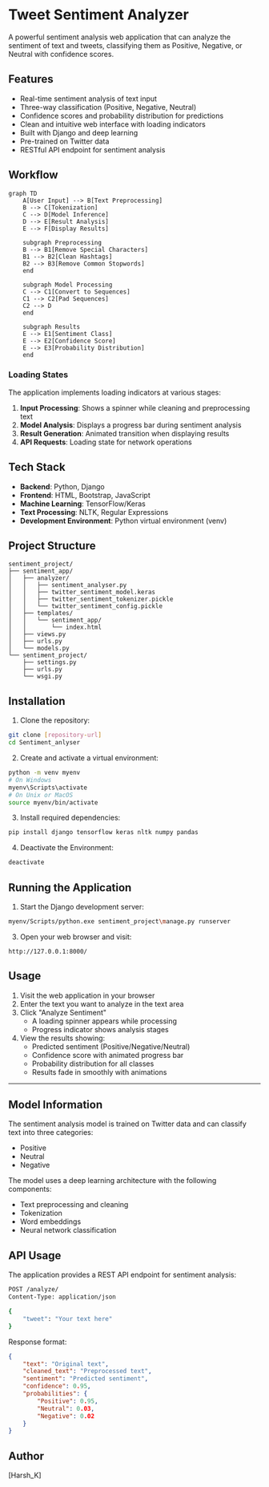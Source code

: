 # Tweet Sentiment Analyzer

A powerful sentiment analysis web application that can analyze the sentiment of text and tweets, classifying them as Positive, Negative, or Neutral with confidence scores.

## Features

- Real-time sentiment analysis of text input
- Three-way classification (Positive, Negative, Neutral)
- Confidence scores and probability distribution for predictions
- Clean and intuitive web interface with loading indicators
- Built with Django and deep learning
- Pre-trained on Twitter data
- RESTful API endpoint for sentiment analysis

## Workflow

```mermaid
graph TD
    A[User Input] --> B[Text Preprocessing]
    B --> C[Tokenization]
    C --> D[Model Inference]
    D --> E[Result Analysis]
    E --> F[Display Results]
    
    subgraph Preprocessing
    B --> B1[Remove Special Characters]
    B1 --> B2[Clean Hashtags]
    B2 --> B3[Remove Common Stopwords]
    end
    
    subgraph Model Processing
    C --> C1[Convert to Sequences]
    C1 --> C2[Pad Sequences]
    C2 --> D
    end
    
    subgraph Results
    E --> E1[Sentiment Class]
    E --> E2[Confidence Score]
    E --> E3[Probability Distribution]
    end
```

### Loading States

The application implements loading indicators at various stages:
1. **Input Processing**: Shows a spinner while cleaning and preprocessing text
2. **Model Analysis**: Displays a progress bar during sentiment analysis
3. **Result Generation**: Animated transition when displaying results
4. **API Requests**: Loading state for network operations

## Tech Stack

- **Backend**: Python, Django
- **Frontend**: HTML, Bootstrap, JavaScript
- **Machine Learning**: TensorFlow/Keras
- **Text Processing**: NLTK, Regular Expressions
- **Development Environment**: Python virtual environment (venv)

## Project Structure

```
sentiment_project/
├── sentiment_app/
│   ├── analyzer/
│   │   ├── sentiment_analyser.py
│   │   ├── twitter_sentiment_model.keras
│   │   ├── twitter_sentiment_tokenizer.pickle
│   │   └── twitter_sentiment_config.pickle
│   ├── templates/
│   │   └── sentiment_app/
│   │       └── index.html
│   ├── views.py
│   ├── urls.py
│   └── models.py
└── sentiment_project/
    ├── settings.py
    ├── urls.py
    └── wsgi.py
```

## Installation

1. Clone the repository:
```bash
git clone [repository-url]
cd Sentiment_anlyser
```

2. Create and activate a virtual environment:
```bash
python -m venv myenv
# On Windows
myenv\Scripts\activate
# On Unix or MacOS
source myenv/bin/activate
```

3. Install required dependencies:
```bash
pip install django tensorflow keras nltk numpy pandas
```

4. Deactivate the Environment:
```bash
deactivate

```

## Running the Application
1. Start the Django development server:
```bash
myenv/Scripts/python.exe sentiment_project\manage.py runserver
```

3. Open your web browser and visit:
```
http://127.0.0.1:8000/
```

## Usage

1. Visit the web application in your browser
2. Enter the text you want to analyze in the text area
3. Click "Analyze Sentiment"
   - A loading spinner appears while processing
   - Progress indicator shows analysis stages
4. View the results showing:
   - Predicted sentiment (Positive/Negative/Neutral)
   - Confidence score with animated progress bar
   - Probability distribution for all classes
   - Results fade in smoothly with animations
---

## Model Information

The sentiment analysis model is trained on Twitter data and can classify text into three categories:
- Positive
- Neutral
- Negative

The model uses a deep learning architecture with the following components:
- Text preprocessing and cleaning
- Tokenization
- Word embeddings
- Neural network classification

## API Usage

The application provides a REST API endpoint for sentiment analysis:

```bash
POST /analyze/
Content-Type: application/json

{
    "tweet": "Your text here"
}
```

Response format:
```json
{
    "text": "Original text",
    "cleaned_text": "Preprocessed text",
    "sentiment": "Predicted sentiment",
    "confidence": 0.95,
    "probabilities": {
        "Positive": 0.95,
        "Neutral": 0.03,
        "Negative": 0.02
    }
}
```

## Author

[Harsh_K]
